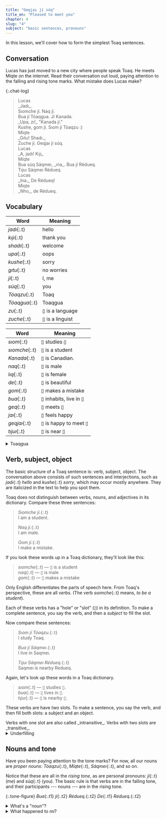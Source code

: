 ```yaml
---
title: "Geqjaı jí súq"
title_en: "Pleased to meet you"
chapter: 4
slug: "4"
subject: "basic sentences, pronouns"
---
```


In this lesson, we'll cover how to form the simplest Toaq sentences.

## Conversation

Lucas has just moved to a new city where people speak Toaq. He meets Míqte on the internet. Read their conversation out loud, paying attention to the falling and rising tone marks. What mistake does Lucas make?

{:.chat-log}
> <div class="send speaker">Lucas
> </div>
> <div class="send bubble" markdown="1">_Jadı_.
> </div>
> <div class="send bubble" markdown="1">Sıomche jí. Naq jí.
> </div>
> <div class="send bubble" markdown="1">Bua jí Tóaqgua. Jí Kanada.
> </div>
> <div class="send bubble" markdown="1">_Upa, zı!_ "Kanada jí."
> </div>
> <div class="send bubble" markdown="1">Kushe, gom jí. Sıom jí Tóaqzu :)
> </div>
>
> <div class="recv speaker">Míqte
> </div>
> <div class="recv bubble" markdown="1"> _Gıtu! Shadı._
> </div>
> <div class="recv bubble" markdown="1"> Zuche jí. Geqjaı jí súq.
> </div>
>
> <div class="send speaker">Lucas
> </div>
> <div class="send bubble" markdown="1">_A, jadı! Kıjı_
> </div>
>
> <div class="recv speaker">Míqte
> </div>
> <div class="recv bubble" markdown="1"> Bua súq Sáqmeı, _ına_. Bua jí Rédueq.
> </div>
> <div class="recv bubble" markdown="1"> Tıjuı Sáqmeı Rédueq.
> </div>
>
> <div class="send speaker">Lucas
> </div>
> <div class="send bubble" markdown="1">_Ina._ De Rédueq!
> </div>
>
> <div class="recv speaker">Míqte
> </div>
> <div class="recv bubble" markdown="1"> _Nho,_ de Rédueq.
> </div>

## Vocabulary

<div class="side-by-side" markdown="1">

| Word | Meaning |
| ---- | ------- |
| _jadı_{:.t} | hello |
| _kıjı_{:.t} | thank you |
| _shadı_{:.t} | welcome |
| _upa_{:.t} | oops |
| _kushe_{:.t} | sorry |
| _gıtu_{:.t} | no worries |
| _jí_{:.t} | I, me |
| _súq_{:.t} | you |
| _Tóaqzu_{:.t} | Toaq |
| _Tóaqgua_{:.t} | Toaqgua |
| _zu_{:.t} | ▯ is a language |
| _zuche_{:.t} | ▯ is a linguist |

| Word | Meaning |
| ---- | ------- |
| _sıom_{:.t} | ▯ studies ▯ |
| _sıomche_{:.t} | ▯ is a student |
| _Kanada_{:.t} | ▯ is Canadian. |
| _naq_{:.t} | ▯ is male |
| _lıq_{:.t} | ▯ is female |
| _de_{:.t} | ▯ is beautiful |
| _gom_{:.t} | ▯ makes a mistake |
| _bua_{:.t} | ▯ inhabits, live in ▯ |
| _geq_{:.t} | ▯ meets ▯ |
| _jaı_{:.t} | ▯ feels happy |
| _geqjaı_{:.t} | ▯ is happy to meet ▯ |
| _tıjuı_{:.t} | ▯ is near ▯ |

</div>

<details class="aside culture" markdown="1">
<summary>Toaqgua</summary>
A bit of worldbuilding can really tie a conlang together. It's nice to imagine the place where the conlang is spoken as a vivid environment with its own people and culture. How would they use Toaq? What words or registers or forms of poetry would they invent?

When we imagine Toaq being spoken somewhere, we often think of _Tóaqgua_{:.t}, a fictional country somewhere between Southeast Asia, Lojbanistan, and Atlantis. _Sáqmeı_{:.t} and _Rédueq_{:.t} are equally fictional cities within this country.
</details>

## Verb, subject, object

The basic structure of a Toaq sentence is: verb, subject, object. The conversation above consists of such sentences and interjections, such as _jadı_{:.t} _hello_ and  _kushe_{:.t} _sorry_, which may occur mostly anywhere. They are italicized in the text to help you spot them.

Toaq does not distinguish between verbs, nouns, and adjectives in its dictionary. Compare these three sentences:

> _Sıomche jí._{:.t} \
> I am a student.
>
> _Naq jí._{:.t} \
> I am male.
>
> _Gom jí._{:.t} \
> I make a mistake.

If you look these words up in a Toaq dictionary, they'll look like this:

> _sıomche_{:.t} — ▯ is a student \
> _naq_{:.t} — ▯ is male \
> _gom_{:.t} — ▯ makes a mistake

Only English differentiates the parts of speech here. From Toaq's perspective, these are all _verbs_. (The verb _sıomche_{:.t} means, _to be a student_).

Each of these verbs has a "hole" or "slot" (▯) in its definition. To make a complete sentence, you say the verb, and then a _subject_ to fill the slot.

Now compare these sentences:

> _Sıom jí Tóaqzu._{:.t} \
> I study Toaq.
>
> _Bua jí Sáqmeı._{:.t} \
> I live in Saqmeı.
>
> _Tıjuı Sáqmeı Rédueq._{:.t} \
> Saqmeı is nearby Redueq.

Again, let's look up these words in a Toaq dictionary.

> _sıom_{:.t} — ▯ studies ▯. \
> _bua_{:.t} — ▯ lives in ▯. \
> _tıjuı_{:.t} — ▯ is nearby ▯.

These verbs are have _two_ slots. To make a sentence, you say the verb, and then fill both slots: a subject and an object.

<div class="aside grammar" markdown="1">
Verbs with one slot are also called _intransitive_. Verbs with two slots are _transitive_.
</div>

<details class="aside grammar" markdown="1">
<summary>Underfilling</summary>
In Toaq, you're not allowed to "underfill" a verb. _Tıjuı jí_{:.t} is not a valid sentence. Coming from other loglangs, this may come as a surprise. Basically, it's not clear if _Tıjuı jí_{:.t} should mean "I'm near something" or "I'm near it" or something else. So, in Toaq, we prefer just fill the object with an explicit pronoun or determiner.

> _Tıjuı jí máq._{:.t}<br>
> I'm nearby it.
>
> _Tıjuı jí sá raı._{:.t}<br>
> I'm nearby something.
</details>

## Nouns and tone

Have you been paying attention to the tone marks? For now, all our nouns are _proper nouns_: _Tóaqzu_{:.t}, _Míqte_{:.t}, _Sáqmeı_{:.t}, and so on.

Notice that these are all in the *rising tone*, as are personal pronouns: _jí_{:.t} (me) and _súq_{:.t} (you). The basic rule is that verbs are in the falling tone, and their participants --- nouns --- are in the rising tone.

{:.tone-figure}
_Bua_{:.t1} _jí_{:.t2} _Rédueq._{:.t2} _De_{:.t1} _Rédueq._{:.t2}

<details class="aside grammar" markdown="1">
<summary>What's a "noun"?</summary>

We'll call anything that can fill a verb slot a "noun", in this textbook. This is a little inaccurate and idiosyncratic, but there's no confusion, since Toaq does not have lexical nouns.

Linguists might prefer to call these _noun phrases_ or _determiner phrases_ (DP), but that isn't always quite right, either. We'll call complementizer phrases (such as "that I speak Toaq") nouns, too.

Toaqologists call them [noun forms](https://toaq.me/Noun_form), or _aqmı_{:.t}.

</details>

<details class="aside grammar" markdown="1">
<summary>What happened to <i class="t">mí</i>?</summary>

In this textbook, we adopt the somewhat daring convention that the rising tone really makes _variable names_, and that there's no real difference between a proper name in the real world and a variable name in the logic world.

</details>
